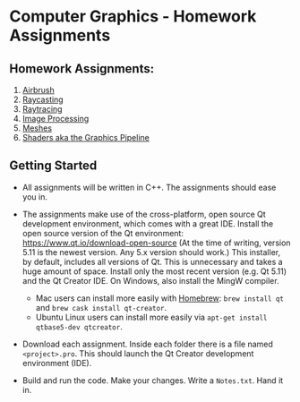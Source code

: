 Computer Graphics - Homework Assignments
========================================

Homework Assignments:
---------------------

1. [Airbrush](https://github.com/yig/graphics101-airbrush)
2. [Raycasting](https://github.com/yig/graphics101-raycasting)
3. [Raytracing](https://github.com/yig/graphics101-raytracing)
4. [Image Processing](https://github.com/yig/graphics101-imageprocessing)
5. [Meshes](https://github.com/yig/graphics101-meshes)
6. [Shaders aka the Graphics Pipeline](https://github.com/yig/graphics101-pipeline)

Getting Started
---------------

* All assignments will be written in C++. The assignments should ease you in.

* The assignments make use of the cross-platform, open source Qt development environment,
which comes with a great IDE. Install the open source version
of the Qt environment: <https://www.qt.io/download-open-source>
(At the time of writing, version 5.11 is the newest version. Any 5.x
version should work.) This installer, by default, includes all versions of
Qt. This is unnecessary and takes a huge amount of space.
Install only the most recent version (e.g. Qt 5.11) and the Qt Creator IDE.
On Windows, also install the MingW compiler.

    * Mac users can install more easily with [Homebrew](https://brew.sh/): `brew install qt` and `brew cask install qt-creator`.
    * Ubuntu Linux users can install more easily via `apt-get install qtbase5-dev qtcreator`.

* Download each assignment. Inside each folder there is a
file named `<project>.pro`. This should launch the Qt Creator development
environment (IDE).

* Build and run the code. Make your changes. Write a `Notes.txt`. Hand it in.
